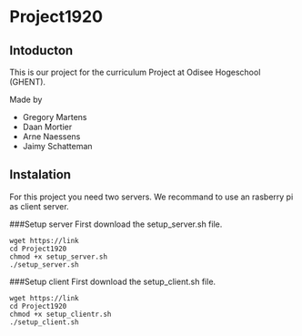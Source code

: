 # Project1920
## Intoducton
This is our project for the curriculum Project at Odisee Hogeschool (GHENT).

Made by
* Gregory Martens
* Daan Mortier
* Arne Naessens
* Jaimy Schatteman

## Instalation
For this project you need two servers. We recommand to use an rasberry pi as client server.

###Setup server
First download the setup_server.sh file.
```
wget https://link
cd Project1920
chmod +x setup_server.sh
./setup_server.sh
```
###Setup client
First download the setup_client.sh file.
```
wget https://link
cd Project1920
chmod +x setup_clientr.sh
./setup_client.sh
```
